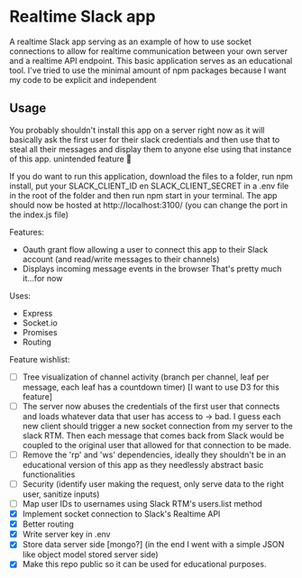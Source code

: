 # Realtime Slack app
A realtime Slack app serving as an example of how to use socket connections to allow for realtime communication between your own server and a realtime API endpoint. This basic application serves as an educational tool. I've tried to use the minimal amount of npm packages because I want my code to be explicit and independent 

## Usage
You probably shouldn't install this app on a server right now as it will basically ask the first user for their slack credentials and then use that to steal all their messages and display them to anyone else using that instance of this app. unintended feature :speak_no_evil:

If you do want to run this application, download the files to a folder, run npm install, put your SLACK_CLIENT_ID en SLACK_CLIENT_SECRET in a .env file in the root of the folder and then run npm start in your terminal. The app should now be hosted at http://localhost:3100/ (you can change the port in the index.js file)

Features:
* Oauth grant flow allowing a user to connect this app to their Slack account (and read/write messages to their channels)
* Displays incoming message events in the browser
That's pretty much it...for now

Uses:
* Express
* Socket.io
* Promises
* Routing

Feature wishlist:
- [ ] Tree visualization of channel activity (branch per channel, leaf per message, each leaf has a countdown timer) [I want to use D3 for this feature]
- [ ] The server now abuses the credentials of the first user that connects and loads whatever data that user has access to -> bad. I guess each new client should trigger a new socket connection from my server to the slack RTM. Then each message that comes back from Slack would be coupled to the original user that allowed for that connection to be made.
- [ ] Remove the 'rp' and 'ws' dependencies, ideally they shouldn't be in an educational version of this app as they needlessly abstract basic functionalities
- [ ] Security (identify user making the request, only serve data to the right user, sanitize inputs)
- [ ] Map user IDs to usernames using Slack RTM's users.list method
- [x] Implement socket connection to Slack's Realtime API
- [x] Better routing
- [x] Write server key in .env
- [x] Store data server side [mongo?] (in the end I went with a simple JSON like object model stored server side)
- [x] Make this repo public so it can be used for educational purposes.